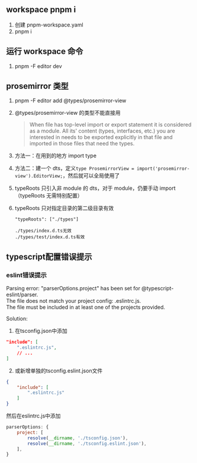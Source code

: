 ## workspace pnpm i

1. 创建 pnpm-workspace.yaml
2. pnpm i

## 运行 workspace 命令

1. pnpm -F editor dev

## prosemirror 类型

1. pnpm -F editor add @types/prosemirror-view
2. @types/prosemirror-view 的类型不能直接用
    > When file has top-level import or export statement it is considered as a module. All its' content (types, interfaces, etc.) you are interested in needs to be exported explicitly in that file and imported in those files that need the types.
3. 方法一：在用到的地方 import type
4. 方法二：建一个 dts，定义`type ProsemirrorView = import('prosemirror-view').EditorView;`，然后就可以全局使用了
5. typeRoots 只引入非 module 的 dts，对于 module，仍要手动 import（typeRoots 无需特别配置）
6. typeRoots 只对指定目录的第二级目录有效

    ```
    "typeRoots": ["./types"]

    ./types/index.d.ts无效
    ./types/test/index.d.ts有效
    ```

## typescript配置错误提示
### eslint错误提示
Parsing error: "parserOptions.project" has been set for @typescript-eslint/parser.  
The file does not match your project config: .eslintrc.js.  
The file must be included in at least one of the projects provided.  

Solution:  
1. 在tsconfig.json中添加
```json
"include": [
    ".eslintrc.js",
    // ...
]
```
2. 或新增单独的tsconfig.eslint.json文件
```json
{
    "include": [
        ".eslintrc.js"
    ]
}
```
然后在eslintrc.js中添加
```js
parserOptions: {
    project: [
        resolve(__dirname, './tsconfig.json'),
        resolve(__dirname, './tsconfig.eslint.json'),
    ],
}
```






